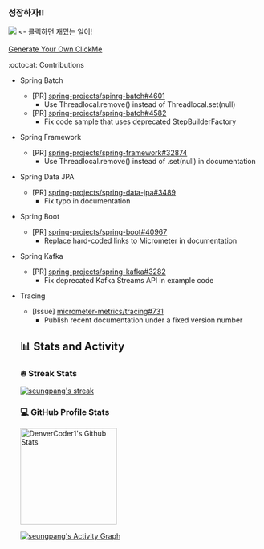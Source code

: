 ### 성장하자!!


<a align="center" href="https://www.github.com/seungpang"><img src="https://clickme.today/api/v1/svg-image/increment?name=seungpang"/></a> <- 클릭하면 재밌는 일이!
</br>
</br>
[Generate Your Own ClickMe](https://clickme.today/main)
</br>

:octocat: Contributions
+ Spring Batch
  + [PR] [spring-projects/spinrg-batch#4601](https://github.com/spring-projects/spring-batch/pull/4601#issue-2311183650)
    + Use Threadlocal.remove() instead of Threadlocal.set(null)
  + [PR] [spring-projects/spring-batch#4582](https://github.com/spring-projects/spring-batch/pull/4582#issue-2260912149)
    + Fix code sample that uses deprecated StepBuilderFactory
+ Spring Framework
  + [PR] [spring-projects/spring-framework#32874](https://github.com/spring-projects/spring-framework/pull/32874#issue-2311094986)
    + Use Threadlocal.remove() instead of .set(null) in documentation
+ Spring Data JPA
  + [PR] [spring-projects/spring-data-jpa#3489](https://github.com/spring-projects/spring-data-jpa/pull/3489#issue-2321063008)
    + Fix typo in documentation
+ Spring Boot
  + [PR] [spring-projects/spring-boot#40967](https://github.com/spring-projects/spring-boot/pull/40967#issue-2327815336)
    + Replace hard-coded links to Micrometer in documentation
+ Spring Kafka
  + [PR] [spring-projects/spring-kafka#3282](https://github.com/spring-projects/spring-kafka/pull/3282#issue-2317660924)
    + Fix deprecated Kafka Streams API in example code       
+ Tracing
  + [Issue] [micrometer-metrics/tracing#731](https://github.com/micrometer-metrics/tracing/issues/731)
    + Publish recent documentation under a fixed version number

  <summary><h2>📊 Stats and Activity</h2></summary>

  <h3>🔥 Streak Stats</h3>

  <!-- GitHub Readme Streak Stats - https://github.com/DenverCoder1/github-readme-streak-stats -->
  <p>
    <a href="https://github.com/DenverCoder1/github-readme-streak-stats">
      <img title="🔥 Get streak stats for your profile at git.io/streak-stats" alt="seungpang's streak" src="https://streak-stats.demolab.com/?user=seungpang&theme=monokai-metallian&hide_border=true"/>
    </a>
  </p>

  <h3>💻 GitHub Profile Stats</h3>

  <!-- https://github.com/anuraghazra/github-readme-stats -->

  <a href="https://github.com/anuraghazra/github-readme-stats"><img alt="DenverCoder1's Github Stats" src="https://denvercoder1-github-readme-stats.vercel.app/api/?username=seungpang&show_icons=true&include_all_commits=true&count_private=true&theme=react&hide_border=true&bg_color=1F222E&title_color=F85D7F&icon_color=F8D866" height="192px"/></a>
  <br/>



  <a href="https://github.com/ashutosh00710/github-readme-activity-graph"><img alt="seungpang's Activity Graph" src="https://github-readme-activity-graph.vercel.app/graph/?username=seungpang&bg_color=1F222E&color=F8D866&line=F85D7F&point=FFFFFF&hide_border=true" /></a>


